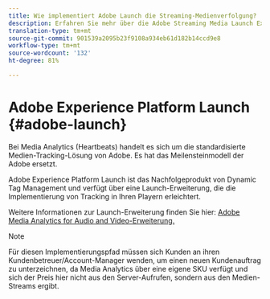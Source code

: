 ```yaml
---
title: Wie implementiert Adobe Launch die Streaming-Medienverfolgung?
description: Erfahren Sie mehr über die Adobe Streaming Media Launch Extension für Streaming-Medien.
translation-type: tm+mt
source-git-commit: 901539a2095b23f9108a934eb61d182b14ccd9e8
workflow-type: tm+mt
source-wordcount: '132'
ht-degree: 81%

---
```



# Adobe Experience Platform Launch {#adobe-launch}

Bei Media Analytics (Heartbeats) handelt es sich um die standardisierte Medien-Tracking-Lösung von Adobe. Es hat das Meilensteinmodell der Adobe ersetzt.

Adobe Experience Platform Launch ist das Nachfolgeprodukt von Dynamic Tag Management und verfügt über eine Launch-Erweiterung, die die Implementierung von Tracking in Ihren Playern erleichtert.

Weitere Informationen zur Launch-Erweiterung finden Sie hier: [Adobe Media Analytics for Audio and Video-Erweiterung.](https://docs.adobe.com/content/help/de-DE/launch/using/extensions-ref/adobe-extension/media-analytics-extension/overview.html)

>[!NOTE]
>
>Für diesen Implementierungspfad müssen sich Kunden an ihren Kundenbetreuer/Account-Manager wenden, um einen neuen Kundenauftrag zu unterzeichnen, da Media Analytics über eine eigene SKU verfügt und sich der Preis hier nicht aus den Server-Aufrufen, sondern aus den Medien-Streams ergibt.
